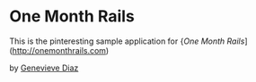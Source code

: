 # One Month Rails 

This is the pinteresting sample application for
{*One Month Rails*](http://onemonthrails.com)

by [Genevieve Diaz](http://genevievediaz.com)